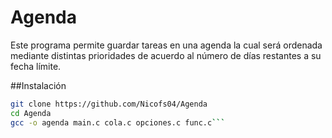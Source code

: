 # Agenda

Este programa permite guardar tareas en una agenda la cual será ordenada mediante distintas prioridades de acuerdo al número de días restantes a su fecha límite.

##Instalación

```bash
git clone https://github.com/Nicofs04/Agenda
cd Agenda
gcc -o agenda main.c cola.c opciones.c func.c```
